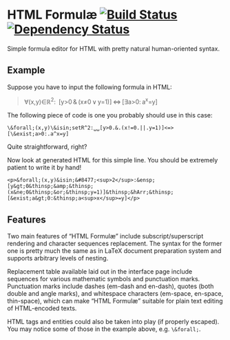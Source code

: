 HTML Formul&aelig; [![Build Status](https://travis-ci.org/eush77/html-formulae.svg?branch=master)](https://travis-ci.org/eush77/html-formulae) [![Dependency Status](https://gemnasium.com/eush77/html-formulae.svg)](https://gemnasium.com/eush77/html-formulae)
==================
Simple formula editor for HTML with pretty natural human-oriented syntax.
## Example
Suppose you have to input the following formula in HTML:

> &forall;(x,y)&isin;&#8477;<sup>2</sup>:&ensp;[y&gt;0&thinsp;&amp;&thinsp;(x&ne;0&thinsp;&or;&thinsp;y=1)]&thinsp;&hArr;&thinsp;[&exist;a&gt;0:&thinsp;a<sup>x</sup>=y]

The following piece of code is one you probably should use in this case:

    \&forall;(x,y)\&isin;setR^2:␣␣[y>0.&.(x!=0.||.y=1)]<=>[\&exist;a>0:.a^x=y]

Quite straightforward, right?

Now look at generated HTML for this simple line. You should be extremely patient to write it by hand!

    <p>&forall;(x,y)&isin;&#8477;<sup>2</sup>:&ensp;[y&gt;0&thinsp;&amp;&thinsp;(x&ne;0&thinsp;&or;&thinsp;y=1)]&thinsp;&hArr;&thinsp;[&exist;a&gt;0:&thinsp;a<sup>x</sup>=y]</p>

## Features
Two main features of &ldquo;HTML Formul&aelig;&rdquo; include subscript/superscript rendering and character sequences replacement. The syntax for the former one is pretty much the same as in LaTeX document preparation system and supports arbitrary levels of nesting.

Replacement table available laid out in the interface page include sequences for various mathematic symbols and punctuation marks. Punctuation marks include dashes (em-dash and en-dash), quotes (both double and angle marks), and whitespace characters (em-space, en-space, thin-space), which can make &ldquo;HTML Formul&aelig;&rdquo; suitable for plain text editing of HTML-encoded texts.

HTML tags and entities could also be taken into play (if properly escaped). You may notice some of those in the example above, e.g. `\&forall;`.
